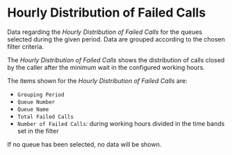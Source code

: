 # Hourly Distribution of Failed Calls

Data regarding the *Hourly Distribution of Failed Calls*
for the queues selected during the given period.
Data are grouped according to the chosen filter criteria.

The *Hourly Distribution of Failed Calls* shows the 
distribution of calls closed by the caller after the 
minimum wait in the configured working hours.

The items shown for the *Hourly Distribution of Failed Calls*
are:

- `Grouping Period`
- `Queue Number`
- `Queue Name`
- `Total Failed Calls`
- `Number of Failed Calls`: during working hours divided
in the time bands set in the filter

If no queue has been selected, no data will be shown.
